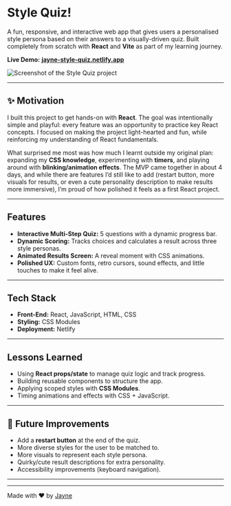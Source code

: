 # Style Quiz!

A fun, responsive, and interactive web app that gives users a personalised style persona based on their answers to a visually-driven quiz. Built completely from scratch with **React** and **Vite** as part of my learning journey.  

**Live Demo:** [**jayne-style-quiz.netlify.app**](https://fashionquiz.netlify.app/)  

![Screenshot of the Style Quiz project](./public/QuizGIF.gif)  

---

## ✨ Motivation  

I built this project to get hands-on with **React**. The goal was intentionally simple and playful: every feature was an opportunity to practice key React concepts. I focused on making the project light-hearted and fun, while reinforcing my understanding of React fundamentals.

What surprised me most was how much I learnt outside my original plan: expanding my **CSS knowledge**, experimenting with **timers**, and playing around with **blinking/animation effects**. The MVP came together in about 4 days, and while there are features I’d still like to add (restart button, more visuals for results, or even a cute personality description to make results more immersive), I’m proud of how polished it feels as a first React project.  

---

## Features  

- **Interactive Multi-Step Quiz:** 5 questions with a dynamic progress bar.  
- **Dynamic Scoring:** Tracks choices and calculates a result across three style personas.  
- **Animated Results Screen:** A reveal moment with CSS animations.  
- **Polished UX:** Custom fonts, retro cursors, sound effects, and little touches to make it feel alive.  

---

## Tech Stack  

- **Front-End:** React, JavaScript, HTML, CSS  
- **Styling:** CSS Modules  
- **Deployment:** Netlify  

---

## Lessons Learned  

- Using **React props/state** to manage quiz logic and track progress.  
- Building reusable components to structure the app.  
- Applying scoped styles with **CSS Modules**.  
- Timing animations and effects with CSS + JavaScript.  

---

## 🚀 Future Improvements  

- Add a **restart button** at the end of the quiz.  
- More diverse styles for the user to be matched to.
- More visuals to represent each style persona.  
- Quirky/cute result descriptions for extra personality.  
- Accessibility improvements (keyboard navigation).  

---

---

Made with ❤️ by [Jayne](https://www.linkedin.com/in/jayneekani/)
